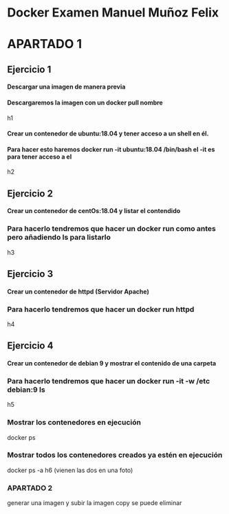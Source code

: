 # Docker Examen Manuel Muñoz Felix

# APARTADO 1
## Ejercicio 1
#### Descargar  una imagen de manera previa
#### Descargaremos la imagen con un docker pull nombre
h1

#### Crear un contenedor de ubuntu:18.04 y tener acceso a un shell en él.
#### Para hacer esto haremos docker run -it ubuntu:18.04 /bin/bash el -it es para tener acceso a el
h2

## Ejercicio 2
#### Crear un contenedor de centOs:18.04 y listar el contendido
### Para hacerlo tendremos que hacer un docker run como antes pero añadiendo ls para listarlo
h3

## Ejercicio 3
#### Crear un contenedor de httpd (Servidor Apache)
### Para hacerlo tendremos que hacer un docker run httpd
h4

## Ejercicio 4
#### Crear un contenedor de  debian 9 y mostrar el contenido de una carpeta 
### Para hacerlo tendremos que hacer un docker run -it -w /etc debian:9 ls
h5
### Mostrar los contenedores en ejecución 
docker ps
### Mostrar todos los contenedores creados ya estén en ejecución
docker ps -a
h6
(vienen las dos en una foto)

### APARTADO 2
generar una imagen y subir la imagen 
copy  se puede eliminar
